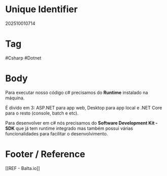 
# Unique Identifier
202510010714

# Tag
#Csharp #Dotnet 

# Body
Para executar nosso código c# precisamos do **Runtime** instalado na máquina.

É divido em 3: ASP.NET para app web, Desktop para app local e .NET Core para o resto (console, batch e etc).

Para desenvolver em c# nós precisamos do **Software Development Kit - SDK** que já tem runtime integrado mas também possui várias funcionalidades para facilitar o desenvolvimento.

# Footer / Reference
[[REF - Balta.io]]